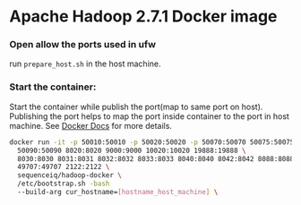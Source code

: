 # Apache Hadoop 2.7.1 Docker image

### Open allow the ports used in ufw
run `prepare_host.sh` in the host machine.

### Start the container:
Start the container while publish the port(map to same port on host). Publishing the port helps to map the port inside container to the port in host machine. 
See [Docker Docs](https://docs.docker.com/engine/userguide/networking/#exposing-and-publishing-ports) for more details.
```bash
docker run -it -p 50010:50010 -p 50020:50020 -p 50070:50070 50075:50075 \ 
  50090:50090 8020:8020 9000:9000 10020:10020 19888:19888 \
  8030:8030 8031:8031 8032:8032 8033:8033 8040:8040 8042:8042 8088:8088 \
  49707:49707 2122:2122 \
  sequenceiq/hadoop-docker \
  /etc/bootstrap.sh -bash
  --build-arg cur_hostname=[hostname_host_machine] \
```
